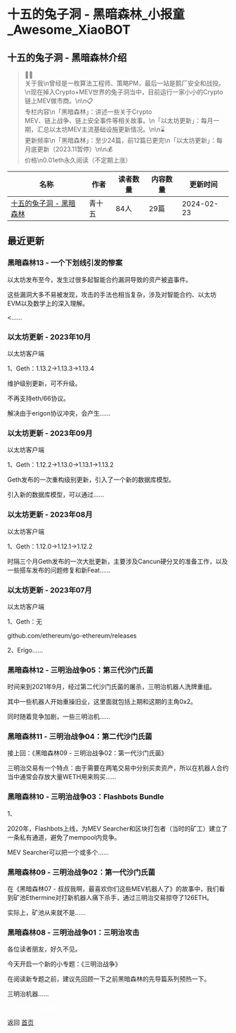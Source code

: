 # 十五的兔子洞 - 黑暗森林_小报童_Awesome_XiaoBOT

## 十五的兔子洞 - 黑暗森林介绍
> 👨‍💻  
关于我\n曾经是一枚算法工程师、策略PM，最后一站是鹅厂安全和战投。\n现在掉入Crypto+MEV世界的兔子洞当中，目前运行一家小小的Crypto链上MEV做市商。\n\n📋  
专栏内容\n「黑暗森林」：讲述一些关于Crypto  
MEV、链上战争、链上安全事件等相关故事。\n「以太坊更新」：每月一期，汇总以太坊MEV主流基础设施更新情况。\n\n⌛️  
更新频率\n「黑暗森林」：至少24篇，前12篇已更完\n「以太坊更新」：每月底更新（2023.11暂停）\n\n💰  
价格\n0.01eth永久阅读（不定期上涨）  
  


|名称|作者|读者数量|内容数量|更新时间|
|---|---|---|---|---|
|[十五的兔子洞 - 黑暗森林](https://xiaobot.net/p/shiwu?refer=0b133df9-27dc-423b-8101-639049001c13)|青十五|84人|29篇|2024-02-23|

## 最近更新
### 黑暗森林13 - 一个下划线引发的惨案

以太坊发布至今，发生过很多起智能合约漏洞导致的资产被盗事件。

这些漏洞大多不易被发现，攻击的手法也相当复杂，涉及对智能合约、以太坊EVM以及数学上的深入理解。

<......

### 以太坊更新 - 2023年10月

以太坊客户端

1、Geth：1.13.2→1.13.3→1.13.4

维护级别更新，可不升级。

不再支持eth/66协议。

解决由于erigon协议冲突，会产生......

### 以太坊更新 - 2023年09月

以太坊客户端

1、Geth：1.12.2→1.13.0→1.13.1→1.13.2

Geth发布的一次重构级别更新，引入了一个新的数据库模型。

引入新的数据库模型，可以通过......

### 以太坊更新 - 2023年08月

以太坊客户端

1、Geth：1.12.0→1.12.1→1.12.2

时隔三个月Geth发布的一次大批更新，主要涉及Cancun硬分叉的准备工作，以及一些搭车发布的问题修复和新Feat......

### 以太坊更新 - 2023年07月

以太坊客户端

1、Geth：无

github.com/ethereum/go-ethereum/releases

2、Erigo......

### 黑暗森林12 - 三明治战争05：第三代沙门氏菌

时间来到2021年9月，经过第二代沙门氏菌的屠杀，三明治机器人洗牌重组。

其中一些机器人开始重操旧业，这里面就包括上期和这期的主角0x2。

同时随着竞争加剧，一些三明治机......

### 黑暗森林11 - 三明治战争04：第二代沙门氏菌

接上回：《黑暗森林09 - 三明治战争02：第一代沙门氏菌》

三明治交易有一个特点：由于需要在两笔交易中分别买卖资产，所以在机器人合约当中通常会存放大量WETH用来购买......

### 黑暗森林10 - 三明治战争03：Flashbots Bundle

1、

2020年，Flashbots上线，为MEV Searcher和区块打包者（当时的矿工）建立了一条私有通道，避免了mempool内竞争。

MEV Searcher可以把一个或多个......

### 黑暗森林09 - 三明治战争02：第一代沙门氏菌

在《黑暗森林07 -
叔叔我啊，最喜欢你们这些MEV机器人了》的故事中，我们看到矿池Ethermine对打新机器人痛下杀手，通过三明治交易掠夺了126ETH。

实际上，矿池从来就不是......

### 黑暗森林08 - 三明治战争01：三明治攻击

各位读者朋友，好久不见。

今天开启一个新的小专题：《三明治战争》

在阅读新专题之前，建议先回顾一下之前黑暗森林的先导篇系列预热一下。

三明治机器......


<a href="https://github.com/Reno9527/awesome-xiaobot" style="color: white; text-decoration: none;">awesome-xiaobot</a>

返回 [首页](../README.md)
